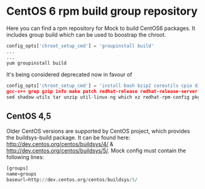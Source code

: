 # CentOS 6 rpm build group repository

Here you can find a rpm repository for Mock to build CentOS6 packages. It includes group build which can be used to boostrap the chroot.

```python
config_opts['chroot_setup_cmd'] = 'groupinstall build'
...
...
yum groupinstall build 
```
It's being considered deprecated now in favour of

```python
config_opts['chroot_setup_cmd'] = 'install bash bzip2 coreutils cpio diffutils findutils gawk gcc 
gcc-c++ grep gzip info make patch redhat-release redhat-release-server redhat-rpm-config rpm-build 
sed shadow-utils tar unzip util-linux-ng which xz redhat-rpm-config pkgconfig'
```

## CentOS 4,5
Older CentOS versions are supported by CentOS project, which provides the buildsys-build package. It can be found here: http://dev.centos.org/centos/buildsys/4/ & http://dev.centos.org/centos/buildsys/5/. Mock config must contain the following lines:
```python
[groups]
name=groups
baseurl=http://dev.centos.org/centos/buildsys/5/
```
